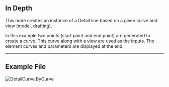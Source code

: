 ## In Depth
This node creates an instance of a Detail line based on a given curve and view (model, drafting).

In this example two points (start point and end point) are generated to create a curve.  This curve along with a view are used as the inputs.  The element curves and parameters are displayed at the end.

___
## Example File

![DetailCurve.ByCurve](./Revit.Elements.DetailCurve.ByCurve_img.jpg)
